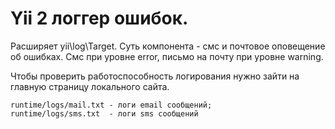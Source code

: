 <h1>Yii 2 логгер ошибок.</h1>

Расширяет yii\log\Target. Суть компонента - смс и почтовое оповещение об ошибках.
Смс при уровне error, письмо на почту при уровне warning.

Чтобы проверить работоспособность логирования нужно зайти на главную страницу локального сайта.

    runtime/logs/mail.txt - логи email сообщений;
    runtime/logs/sms.txt  - логи sms сообщений